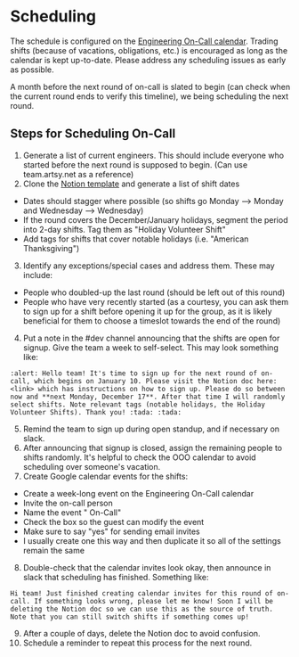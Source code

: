 # Scheduling

The schedule is configured on the [Engineering On-Call calendar](https://calendar.google.com/calendar/embed?src=artsymail.com_nolej2muchgbpne9etkf7qfet8%40group.calendar.google.com&ctz=America%2FNew_York). Trading shifts (because of vacations,
obligations, etc.) is encouraged as long as the calendar is kept up-to-date. Please address any scheduling issues
as early as possible.

A month before the next round of on-call is slated to begin (can check when the current round ends to verify this
timeline), we being scheduling the next round.

[engineering on-call calendar]:
  https://calendar.google.com/calendar/embed?src=artsymail.com_nolej2muchgbpne9etkf7qfet8%40group.calendar.google.com&ctz=America%2FNew_York

## Steps for Scheduling On-Call

1. Generate a list of current engineers. This should include everyone who started before the next round is supposed
   to begin. (Can use team.artsy.net as a reference)
2. Clone the
   [Notion template](https://www.notion.so/artsy/Template-On-Call-Scheduling-20079a4d56634b29bebfa80a6813c800) and
   generate a list of shift dates

- Dates should stagger where possible (so shifts go Monday --> Monday and Wednesday --> Wednesday)
- If the round covers the December/January holidays, segment the period into 2-day shifts. Tag them as "Holiday
  Volunteer Shift"
- Add tags for shifts that cover notable holidays (i.e. "American Thanksgiving")

3. Identify any exceptions/special cases and address them. These may include:

- People who doubled-up the last round (should be left out of this round)
- People who have very recently started (as a courtesy, you can ask them to sign up for a shift before opening it
  up for the group, as it is likely beneficial for them to choose a timeslot towards the end of the round)

4. Put a note in the #dev channel announcing that the shifts are open for signup. Give the team a week to
   self-select. This may look something like:

```
:alert: Hello team! It's time to sign up for the next round of on-call, which begins on January 10. Please visit the Notion doc here: <link> which has instructions on how to sign up. Please do so between now and **next Monday, December 17**. After that time I will randomly select shifts. Note relevant tags (notable holidays, the Holiday Volunteer Shifts). Thank you! :tada: :tada:
```

5. Remind the team to sign up during open standup, and if necessary on slack.
6. After announcing that signup is closed, assign the remaining people to shifts randomly. It's helpful to check
   the OOO calendar to avoid scheduling over someone's vacation.
7. Create Google calendar events for the shifts:

- Create a week-long event on the Engineering On-Call calendar
- Invite the on-call person
- Name the event "<their name> On-Call"
- Check the box so the guest can modify the event
- Make sure to say "yes" for sending email invites
- I usually create one this way and then duplicate it so all of the settings remain the same

8. Double-check that the calendar invites look okay, then announce in slack that scheduling has finished. Something
   like:

```
Hi team! Just finished creating calendar invites for this round of on-call. If something looks wrong, please let me know! Soon I will be deleting the Notion doc so we can use this as the source of truth. Note that you can still switch shifts if something comes up!
```

9. After a couple of days, delete the Notion doc to avoid confusion.
10. Schedule a reminder to repeat this process for the next round.

